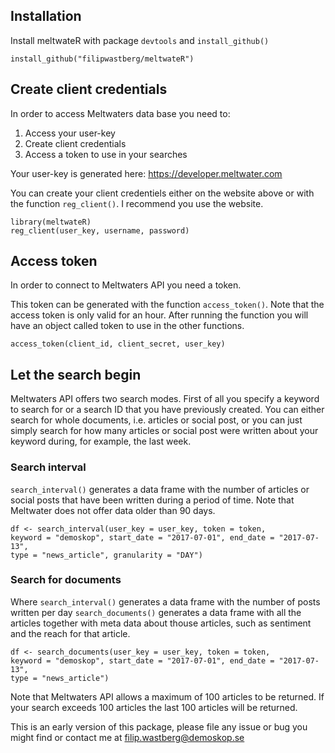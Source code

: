 ## Installation
Install meltwateR with package `devtools` and `install_github()`

```{r, eval = FALSE}
install_github("filipwastberg/meltwateR")
```

## Create client credentials
In order to access Meltwaters data base you need to:
1) Access your user-key
2) Create client credentials
3) Access a token to use in your searches

Your user-key is generated here: https://developer.meltwater.com

You can create your client credentiels either on the website above or with the function `reg_client()`. I recommend you use the website.

```{r, eval = FALSE}
library(meltwateR)
reg_client(user_key, username, password)
```

## Access token
In order to connect to Meltwaters API you need a token.

This token can be generated with the function `access_token()`. Note that the access token is only valid for an hour. After running the function you will have an object called token to use in the other functions. 

```{r, eval = FALSE}
access_token(client_id, client_secret, user_key)
```

## Let the search begin
Meltwaters API offers two search modes. First of all you specify a keyword to search for or a search ID that you have previously created. You can either search for whole documents, i.e. articles or social post, or you can just simply search for how many articles or social post were written about your keyword during, for example, the last week. 

### Search interval
`search_interval()` generates a data frame with the number of articles or social posts that have been written during a period of time. Note that Meltwater does not offer data older than 90 days.

```{r, eval = FALSE}
df <- search_interval(user_key = user_key, token = token,
keyword = "demoskop", start_date = "2017-07-01", end_date = "2017-07-13",
type = "news_article", granularity = "DAY")
```

### Search for documents
Where `search_interval()` generates a data frame with the number of posts written per day `search_documents()` generates a data frame with all the articles together with meta data about thouse articles, such as sentiment and the reach for that article. 

```{r, eval = FALSE}
df <- search_documents(user_key = user_key, token = token,
keyword = "demoskop", start_date = "2017-07-01", end_date = "2017-07-13",
type = "news_article")
```

Note that Meltwaters API allows a maximum of 100 articles to be returned. If your search exceeds 100 articles the last 100 articles will be returned. 

This is an early version of this package, please file any issue or bug you might find or contact me at filip.wastberg@demoskop.se
